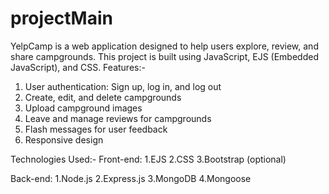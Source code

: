 # projectMain
YelpCamp is a web application designed to help users explore, review, and share campgrounds. This project is built using JavaScript, EJS (Embedded JavaScript), and CSS.
Features:-
1. User authentication: Sign up, log in, and log out
2. Create, edit, and delete campgrounds
3. Upload campground images
4. Leave and manage reviews for campgrounds
5. Flash messages for user feedback
6. Responsive design


Technologies Used:-
Front-end:
1.EJS
2.CSS
3.Bootstrap (optional)



Back-end:
1.Node.js
2.Express.js
3.MongoDB
4.Mongoose
